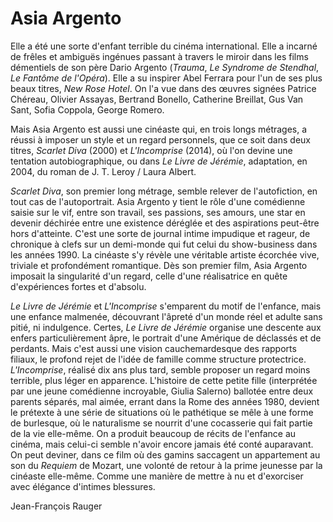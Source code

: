 # Asia Argento

Elle a été une sorte d'enfant terrible du cinéma international. Elle a incarné de frêles et ambiguës ingénues passant à travers le miroir dans les films démentiels de son père Dario Argento (_Trauma_, _Le Syndrome de Stendhal_, _Le Fantôme de l'Opéra_). Elle a su inspirer Abel Ferrara pour l'un de ses plus beaux titres, _New Rose Hotel_. On l'a vue dans des œuvres signées Patrice Chéreau, Olivier Assayas, Bertrand Bonello, Catherine Breillat, Gus Van Sant, Sofia Coppola, George Romero.

Mais Asia Argento est aussi une cinéaste qui, en trois longs métrages, a réussi à imposer un style et un regard personnels, que ce soit dans deux titres, _Scarlet Diva_ (2000) et _L'Incomprise_ (2014), où l'on devine une tentation autobiographique, ou dans _Le Livre de Jérémie_, adaptation, en 2004, du roman de J. T. Leroy / Laura Albert.

_Scarlet Diva_, son premier long métrage, semble relever de l'autofiction, en tout cas de l'autoportrait. Asia Argento y tient le rôle d'une comédienne saisie sur le vif, entre son travail, ses passions, ses amours, une star en devenir déchirée entre une existence déréglée et des aspirations peut-être hors d'atteinte. C'est une sorte de journal intime impudique et rageur, de chronique à clefs sur un demi-monde qui fut celui du show-business dans les années 1990. La cinéaste s'y révèle une véritable artiste écorchée vive, triviale et profondément romantique. Dès son premier film, Asia Argento imposait la singularité d'un regard, celle d'une réalisatrice en quête d'expériences fortes et d'absolu.

_Le Livre de Jérémie_ et _L'Incomprise_ s'emparent du motif de l'enfance, mais une enfance malmenée, découvrant l'âpreté d'un monde réel et adulte sans pitié, ni indulgence. Certes, _Le Livre de Jérémie_ organise une descente aux enfers particulièrement âpre, le portrait d'une Amérique de déclassés et de perdants. Mais c'est aussi une vision cauchemardesque des rapports filiaux, le profond rejet de l'idée de famille comme structure protectrice. _L'Incomprise_, réalisé dix ans plus tard, semble proposer un regard moins terrible, plus léger en apparence. L'histoire de cette petite fille (interprétée par une jeune comédienne incroyable, Giulia Salerno) ballotée entre deux parents séparés, mal aimée, errant dans la Rome des années 1980, devient le prétexte à une série de situations où le pathétique se mêle à une forme de burlesque, où le naturalisme se nourrit d'une cocasserie qui fait partie de la vie elle-même. On a produit beaucoup de récits de l'enfance au cinéma, mais celui-ci semble n'avoir encore jamais été conté auparavant. On peut deviner, dans ce film où des gamins saccagent un appartement au son du _Requiem_ de Mozart, une volonté de retour à la prime jeunesse par la cinéaste elle-même. Comme une manière de mettre à nu et d'exorciser avec élégance d'intimes blessures.

Jean-François Rauger
